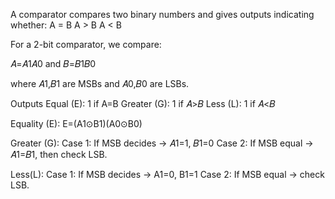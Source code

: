 A comparator compares two binary numbers and gives outputs indicating whether:
A = B
A > B
A < B

For a 2-bit comparator, we compare:

𝐴=𝐴1𝐴0 and 𝐵=𝐵1𝐵0

where 𝐴1,𝐵1 are MSBs and 𝐴0,𝐵0 are LSBs.

Outputs
Equal (E): 1 if A=B
Greater (G): 1 if 𝐴>𝐵
Less (L): 1 if 𝐴<𝐵


Equality (E): E=(A1​⊙B1​)(A0​⊙B0​)

Greater (G):
Case 1: If MSB decides → 𝐴1=1, 𝐵1=0
Case 2: If MSB equal → 𝐴1=𝐵1, then check LSB.

Less(L): 
Case 1: If MSB decides → A1=0, B1=1
Case 2: If MSB equal → check LSB.
